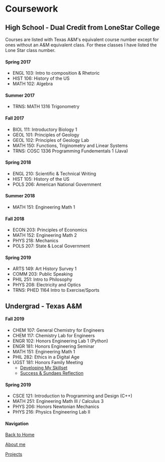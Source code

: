 # Coursework

## High School - Dual Credit from LoneStar College
Courses are listed with Texas A&M's equivalent course number except for ones without an A&M equivalent class.
For these classes I have listed the Lone Star class number.

#### Spring 2017
- ENGL 103: Intro to composition & Rhetoric
- HIST 106: History of the US
- MATH 102: Algebra

#### Summer 2017
- TRNS: MATH 1316 Trigonometry

#### Fall 2017
- BIOL 111: Introductory Biology 1
- GEOL 101: Principles of Geology
- GEOL 102: Principles of Geology Lab
- MATH 150: Functions, Triginometry and Linear Systems
- TRNS: COSC 1336 Programming Fundementals 1 (Java)

#### Spring 2018
- ENGL 210: Scientific & Technical Writing
- HIST 105: History of the US
- POLS 206: American National Government

#### Summer 2018
- MATH 151: Engineering Math 1

#### Fall 2018
- ECON 203: Principles of Economics
- MATH 152: Engineering Math 2
- PHYS 218: Mechanics
- POLS 207: State & Local Government

#### Spring 2019
- ARTS 149: Art History Survey 1
- COMM 203: Public Speaking
- PHIL 251: Intro to Philosophy
- PHYS 208: Electricity and Optics
- TRNS: PHED 1164 Intro to Exercise/Sports

## Undergrad - Texas A&M

#### Fall 2019
- CHEM 107: General Chemistry for Engineers
- CHEM 117: Chemistry Lab for Engineers
- ENGR 102: Honors Engineering Lab 1 (Python)
- ENGR 181: Honors Engineering Seminar
- MATH 151: Engineering Math 1
- PHIL 282: Ethics in a Digital Age
- UGST 181: Honors Family Meeting
  * [Developing My Skillset](/ePortfolio/PDFs/skillset.pdf)
  * [Success & Sundaes Reflection](/ePortfolio/PDFs/sundaes.pdf)
  
#### Spring 2019
- CSCE 121: Introduction to Programming and Design (C++)
- MATH 251: Engineering Math III / Calculus 3
- PHYS 206: Honors Newtonian Mechanics
- PHYS 216: Physics Engineering Lab II


#### Navigation
[Back to Home](/ePortfolio)

[About me](/ePortfolio/About)

[Projects](/ePortfolio/Projects)
